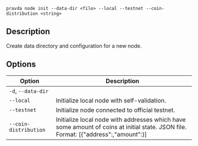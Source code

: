 <!--
THIS FILE IS GENERATED. DO NOT EDIT MANUALLY!
-->

```pravda node init --data-dir <file> --local --testnet --coin-distribution <string>```

## Description
Create data directory and configuration for a new node.
## Options

|Option|Description|
|----|----|
|`-d`, `--data-dir`|
|`--local`|Initialize local node with self-validation.
|`--testnet`|Initialize node connected to official testnet.
|`--coin-distribution`|Initialize local node with addresses which have some amount of coins at initial state. JSON file. Format: [{"address":<public key in hex>,"amount":<number>}]
